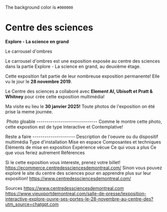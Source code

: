 The background color is `#000000`

# **Centre des sciences**

**Explore - La science en grand**

Le carrousel d'ombres

Le carrousel d'ombres est une exposition exposée au centre des sciences dans la partie Explore - La science en grand, au deuxième étage.


Cette exposition fait partie de leur nombreuse exposition permanente! Elle vu le jour le **28 novembre 2019**.

Le Centre des sciences a collaboré avec **Element AI, Ubisoft et Pratt & Whitney** pour crée cette exposition multimédia!

Ma visite eu lieu le **30 janvier 2025!** Toute photos de l'exposition on été prise la meme journée.







<img src="./medias/photo.webp" width="0" height="0"/> Photo gloable ------------------------------
Comme le montre cette photo, cette expostion est de type Interactive et Contemplative!





Reste a faire ---------------------
Description de l'oeuvre ou du 
dispositif multimédia
 Type d'installation
 Mise en espace
 Composantes et techniques
 Éléments de mise en exposition
 Expérience vécue 
Ce qui vous a plus
 Ce que vous feriez autrement
 Références










Si le cette exposition vous intereste, prenez votre billet! https://ecommerce.centredessciencesdemontreal.com/
Sinon vous pouvez exploré le site du centre des sciences pour en apprendre plus sur leur exposition! https://www.centredessciencesdemontreal.com/

Sources
https://www.centredessciencesdemontreal.com
https://www.vieuxportdemontreal.com/salle-de-presse/lexposition-interactive-explore-ouvre-ses-portes-le-28-novembre-au-centre-des?utm_source=chatgpt.com


